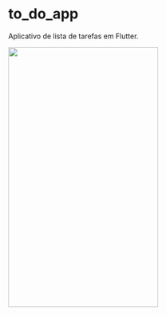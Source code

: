 # to_do_app

Aplicativo de lista de tarefas em Flutter.

<img src="https://user-images.githubusercontent.com/67152863/214195771-50071312-61c4-4250-a67b-2050c64f3c8c.png" width="300" height="520">
